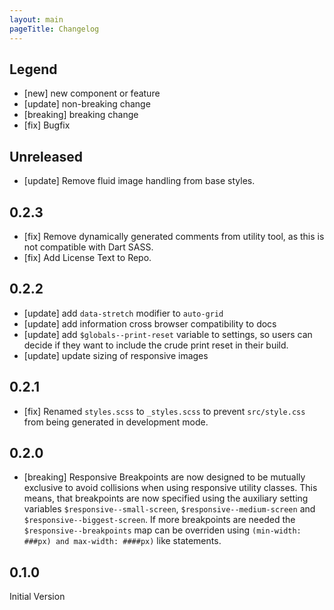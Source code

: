 ```yaml
---
layout: main
pageTitle: Changelog
---
```


## Legend

* [new] new component or feature
* [update] non-breaking change
* [breaking] breaking change
* [fix] Bugfix

## Unreleased
* [update] Remove fluid image handling from base styles.

## 0.2.3
* [fix] Remove dynamically generated comments from utility tool, as this is not
  compatible with Dart SASS.
* [fix] Add License Text to Repo.

## 0.2.2
* [update] add `data-stretch` modifier to `auto-grid`
* [update] add information cross browser compatibility to docs
* [update] add `$globals--print-reset` variable to settings, so users can decide if they want to include the crude print reset in their build.
* [update] update sizing of responsive images

## 0.2.1
* [fix] Renamed `styles.scss` to `_styles.scss` to prevent `src/style.css` from
  being generated in development mode.

## 0.2.0
* [breaking] Responsive Breakpoints are now designed to be mutually exclusive to
  avoid collisions when using responsive utility classes. This means, that
  breakpoints are now specified using the auxiliary setting variables
  `$responsive--small-screen`, `$responsive--medium-screen` and
  `$responsive--biggest-screen`. If more breakpoints are needed the
  `$responsive--breakpoints` map can be overriden using `(min-width: ###px) and
  max-width: ####px)` like statements.

## 0.1.0
Initial Version
